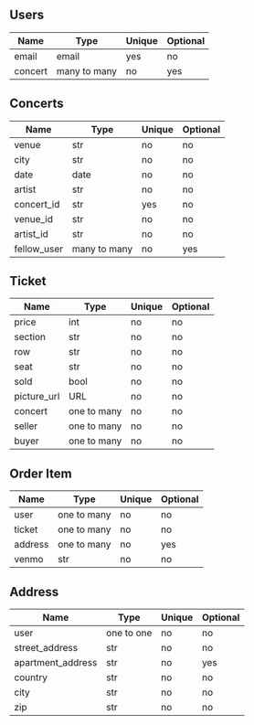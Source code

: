 ## Users
| Name | Type | Unique | Optional |
|---|---|---|---|
| email | email | yes | no |
| concert | many to many | no | yes |

## Concerts
| Name | Type | Unique | Optional |
|---|---|---|---|
| venue | str | no | no |
| city | str | no | no |
| date | date | no | no |
| artist | str | no | no |
| concert_id | str | yes | no |
| venue_id | str | no | no |
| artist_id | str | no | no |
| fellow_user | many to many | no | yes |

## Ticket
| Name | Type | Unique | Optional |
|---|---|---|---|
| price | int | no | no |
| section | str | no | no |
| row | str | no | no |
| seat | str | no | no |
| sold | bool | no | no |
| picture_url | URL | no | no |
| concert | one to many | no | no |
| seller | one to many | no | no |
| buyer | one to many | no | no |

## Order Item
| Name | Type | Unique | Optional |
|---|---|---|---|
| user | one to many | no | no |
| ticket | one to many | no | no |
| address | one to many | no | yes |
| venmo | str | no | no |

## Address
| Name | Type | Unique | Optional |
|---|---|---|---|
| user | one to one | no | no |
| street_address | str | no | no |
| apartment_address | str | no | yes |
| country | str | no | no |
| city | str | no | no |
| zip | str | no | no |

